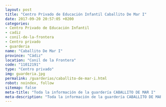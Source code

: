 ```yaml
---
layout: post
title: "Centro Privado de Educación Infantil Caballito De Mar I"
date: 2017-09-20 20:57:05 +0200
categories:
- Centro Privado de Educación Infantil
- cadiz
- conil-de-la-frontera
- Centro privado
- guarderia
name: "Caballito De Mar I"
province: "Cádiz"
location: "Conil de la Frontera"
code: "11012191"
type: "Centro privado"
img: guarderia.jpg
permalink: /guarderias/caballito-de-mar-i.html
robot: noindex, follow
sitemap: false
meta-title: "Toda la información de la guardería CABALLITO DE MAR I"
meta-description: "Toda la información de la guardería CABALLITO DE MAR I"
---
```

